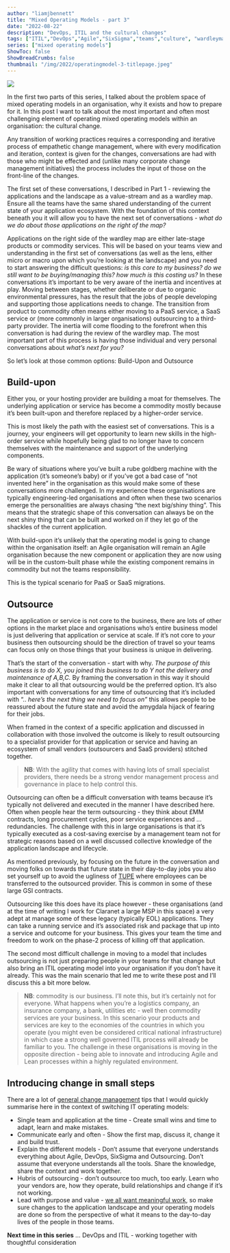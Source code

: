 ```yaml
---
author: "liamjbennett"
title: "Mixed Operating Models - part 3"
date: "2022-08-22"
description: "DevOps, ITIL and the cultural changes"
tags: ["ITIL","DevOps","Agile","SixSigma","teams","culture", "wardleymapping", "outsourcing"]
series: ["mixed operating models"]
ShowToc: false
ShowBreadCrumbs: false
thumbnail: "/img/2022/operatingmodel-3-titlepage.jpeg"
---
```


![](/img/2022/operatingmodel-3-titlepage.jpeg)

In the first two parts of this series, I talked about the problem space of mixed operating models in an organisation, why it exists and how to prepare for it. In this post I want to talk about the most important and often most challenging element of operating mixed operating models within an organisation: the cultural change.

Any transition of working practices requires a corresponding and iterative process of empathetic change management, where with every modification and iteration, context is given for the changes, conversations are had with those who might be effected and (unlike many corporate change management initiatives) the process includes the input of those on the front-line of the changes. 

The first set of these conversations, I described in Part 1 - reviewing the applications and the landscape as a value-stream and as a wardley map. Ensure all the teams have the same shared understanding of the current state of your application ecosystem. With the foundation of this context beneath you it will allow you to have the next set of conversations - *what do we do about those applications on the right of the map?* 

Applications on the right side of the wardley map are either late-stage products or commodity services. This will be based on your teams view and understanding in the first set of conversations (as well as the lens, either micro or macro upon which you’re looking at the landscape) and you need to start answering the difficult questions: *is this core to my business? do we still want to be buying/managing this? how much is this costing us?* In these conversations it’s important to be very aware of the inertia and incentives at play. Moving between stages, whether deliberate or due to organic environmental pressures, has the result that the jobs of people developing and supporting those applications needs to change. The transition from product to commodity often means either moving to a PaaS service, a SaaS service or (more commonly in larger organisations) outsourcing to a third-party provider. The inertia will come flooding to the forefront when this conversation is had during the review of the wardley map. The most important part of this process is having those individual and very personal conversations about *what’s next for you?* 

So let’s look at those common options: Build-Upon and Outsource

## Build-upon

Either you, or your hosting provider are building a moat for themselves. The underlying application or service has become a commodity mostly because it’s been built-upon and therefore replaced by a higher-order service. 

This is most likely the path with the easiest set of conversations. This is a journey, your engineers will get opportunity to learn new skills in the high-order service while hopefully being glad to no longer have to concern themselves with the maintenance and support of the underlying components. 

Be wary of situations where you’ve built a rube goldberg machine with the application (it’s someone’s baby) or if you’ve got a bad case of “not invented here” in the organisation as this would make some of these conversations more challenged. In my experience these organisations are typically engineering-led organisations and often when these two scenarios emerge the personalities are always chasing “the next big/shiny thing”. This means that the strategic shape of this conversation can always be on the next shiny thing that can be built and worked on if they let go of the shackles of the current application.

With build-upon it’s unlikely that the operating model is going to change within the organisation itself: an Agile organisation will remain an Agile organisation because the new component or application they are now using will be in the custom-built phase while the existing component remains in commodity but not the teams responsibility. 

This is the typical scenario for PaaS or SaaS migrations.

## Outsource

The application or service is not core to the business, there are lots of other options in the market place and organisations who’s entire business model is just delivering that application or service at scale. If it’s not core to *your* business then outsourcing should be the direction of travel so your teams can focus only on those things that your business is unique in delivering. 

That’s the start of the conversation - start with why. *The purpose of this business is to do X, you joined this business to do Y not the delivery and maintenance of A,B,C.* By framing the conversation in this way it should make it clear to all that outsourcing would be the preferred option. It’s also important with conversations for any time of outsourcing that it’s included with “.. *here’s the next thing* *we need to focus on”* this allows people to be reassured about the future state and avoid the amygdala hijack of fearing for their jobs.

When framed in the context of a specific application and discussed in collaboration with those involved the outcome is likely to result outsourcing to a specialist provider for that application or service and having an ecosystem of small vendors (outsourcers and SaaS providers) stitched together.

> **NB**: With the agility that comes with having lots of small specialist providers, there needs be  a strong vendor management process and governance in place to help control this.

Outsourcing can often be a difficult conversation with teams because it’s typically not delivered and executed in the manner I have described here. Often when people hear the term outsourcing - they think about £MM contracts, long procurement cycles, poor service experiences and … redundancies. The challenge with this in large organisations is that it’s typically executed as a cost-saving exercise by a management team not for strategic reasons based on a well discussed collective knowledge of the application landscape and lifecycle. 

As mentioned previously, by focusing on the future in the conversation and moving folks on towards that future state in their day-to-day jobs you also set yourself up to avoid the ugliness of [TUPE]([https://www.hrreview.co.uk/hr-news/strategy-news/naomi-sansom-employment-law-outsourcing-tupe-not-tupe/56417](https://www.hrreview.co.uk/hr-news/strategy-news/naomi-sansom-employment-law-outsourcing-tupe-not-tupe/56417)) where employees can be transferred to the outsourced provider. This is common in some of these large GSI contracts.

Outsourcing like this does have its place however - these organisations (and at the time of writing I work for Claranet a large MSP in this space) a very adept at manage some of these legacy (typically EOL) applications. They can take a running service and it’s associated risk and package that up into a service and outcome for your business. This gives your team the time and freedom to work on the phase-2 process of killing off that application. 

The second most difficult challenge in moving to a model that includes outsourcing is not just preparing people in your teams for that change but also bring an ITIL operating model into your organisation if you don’t have it already. This was the main scenario that led me to write these post and I’ll discuss this a bit more below.

> **NB**: commodity is our business. I’ll note this, but it’s certainly not for everyone. What happens when you’re a logistics company, an insurance company, a bank, utilities etc - well then commodity services are your business. In this scenario your products and services are key to the economies of the countries in which you operate (you might even be considered critical national infrastructure) in which case a strong well governed ITIL process will already be familiar to you. The challenge in these organisations is moving in the opposite direction - being able to innovate and introducing Agile and Lean processes within a highly regulated environment. 

## Introducing change in small steps

There are a lot of [general change management]([https://open.lib.umn.edu/organizationalbehavior/chapter/14-3-organizational-change/](https://open.lib.umn.edu/organizationalbehavior/chapter/14-3-organizational-change/)) tips that I would quickly summarise here in the context of switching IT operating models:

- Single team and application at the time - Create small wins and time to adapt, learn and make mistakes.
- Communicate early and often - Show the first map, discuss it, change it and build trust.
- Explain the different models - Don’t assume that everyone understands everything about Agile, DevOps, SixSigma and Outsourcing. Don’t assume that everyone understands all the tools. Share the knowledge, share the context and work together.
- Hubris of outsourcing - don’t outsource too much, too early. Learn who your vendors are, how they operate, build relationships and change if it’s not working.
- Lead with purpose and value - [we all want meaningful work]([https://sloanreview.mit.edu/article/the-importance-of-meaningful-work/](https://sloanreview.mit.edu/article/the-importance-of-meaningful-work/)), so make sure changes to the application landscape and your operating models are done so from the perspective of what it means to the day-to-day lives of the people in those teams.

**Next time in this series** … DevOps and ITIL - working together with thoughtful consideration